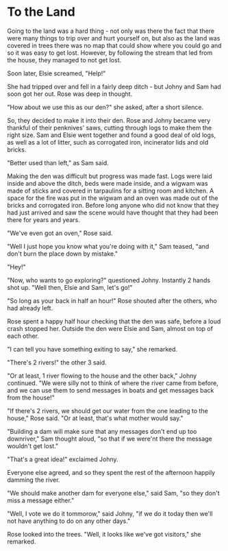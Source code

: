 # To the Land

Going to the land was a hard thing - not only was there the fact that there were many things to trip over and hurt yourself on, but also as the land was covered in trees there was no map that could show where you could go and so it was easy to get lost. However, by following the stream that led from the house, they managed to not get lost.

Soon later, Elsie screamed, "Help!"

She had tripped over and fell in a fairly deep ditch - but Johny and Sam had soon got her out. Rose was deep in thought.

"How about we use this as our den?" she asked, after a short silence.

So, they decided to make it into their den. Rose and Johny became very thankful of their penknives' saws, cutting through logs to make them the right size. Sam and Elsie went together and found a good deal of old logs, as well as a lot of litter, such as corrogated iron, incinerator lids and old bricks.

"Better used than left," as Sam said.

Making the den was difficult but progress was made fast. Logs were laid inside and above the ditch, beds were made inside, and a wigwam was made of sticks and covered in tarpaulins for a sitting room and kitchen. A space for the fire was put in the wigwam and an oven was made out of the bricks and corrogated iron. Before long anyone who did not know that they had just arrived and saw the scene would have thought that they had been there for years and years.

"We've even got an oven," Rose said.

"Well I just hope you know what you're doing with it," Sam teased, "and don't burn the place down by mistake."

"Hey!"

"Now, who wants to go exploring?" questioned Johny. Instantly 2 hands shot up. "Well then, Elsie and Sam, let's go!"

"So long as your back in half an hour!" Rose shouted after the others, who had already left.

Rose spent a happy half hour checking that the den was safe, before a loud crash stopped her. Outside the den were Elsie and Sam, almost on top of each other.

"I can tell you have something exiting to say," she remarked.

"There's 2 rivers!" the other 3 said.

"Or at least, 1 river flowing to the house and the other back," Johny continued. "We were silly not to think of where the river came from before, and we can use them to send messages in boats and get messages back from the house!"

"If there's 2 rivers, we should get our water from the one leading to the house," Rose said. "Or at least, that's what mother would say."

"Building a dam will make sure that any messages don't end up too downriver," Sam thought aloud, "so that if we were'nt there the message wouldn't get lost."

"That's a great idea!" exclaimed Johny.

Everyone else agreed, and so they spent the rest of the afternoon happily damming the river.

"We should make another dam for everyone else," said Sam, "so they don't miss a message either."

"Well, I vote we do it tommorow," said Johny, "if we do it today then we'll not have anything to do on any other days."

Rose looked into the trees. "Well, it looks like we've got visitors," she remarked.
